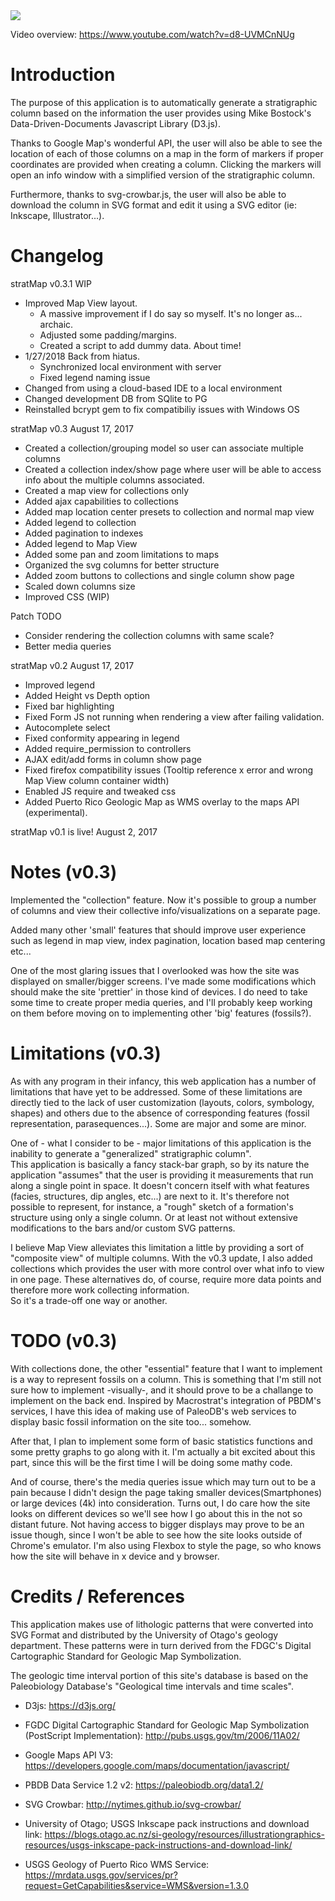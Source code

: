 
<img src=https://i.imgur.com/YjP4jA9.png>

Video overview: https://www.youtube.com/watch?v=d8-UVMCnNUg

# Introduction

The purpose of this application is to automatically generate a stratigraphic 
column based on the information the user provides using 
Mike Bostock's Data-Driven-Documents Javascript Library (D3.js).  


Thanks to Google Map's wonderful API, the user will also be able to see the 
location of each of those columns on a map in the form of markers if proper 
coordinates are provided when creating a column.  Clicking the markers will open 
an info window with a simplified version of the stratigraphic column.  


Furthermore, thanks to svg-crowbar.js, the user will also be able to download 
the column in SVG format and edit it using a SVG editor
(ie: Inkscape, Illustrator...).


# Changelog

stratMap v0.3.1 WIP
+ Improved Map View layout.
   * A massive improvement if I do say so myself. It's no longer as... archaic.
   * Adjusted some padding/margins.
   * Created a script to add dummy data.  About time!
+ 1/27/2018 
   Back from hiatus.
   * Synchronized local environment with server
   * Fixed legend naming issue
+ Changed from using a cloud-based IDE to a local environment
+ Changed development DB from SQlite to PG 
+ Reinstalled bcrypt gem to fix compatibiliy issues with Windows OS


stratMap v0.3 August 17, 2017
+ Created a collection/grouping model so user can associate multiple columns
+ Created a collection index/show page where user will be able to access 
  info about the multiple columns associated.
+ Created a map view for collections only
+ Added ajax capabilities to collections
+ Added map location center presets to collection and normal map view
+ Added legend to collection
+ Added pagination to indexes
+ Added legend to Map View
+ Added some pan and zoom limitations to maps
+ Organized the svg columns for better structure
+ Added zoom buttons to collections and single column show page
+ Scaled down columns size
+ Improved CSS (WIP)

Patch TODO 
+ Consider rendering the collection columns with same scale?
+ Better media queries


stratMap v0.2 August 17, 2017
+ Improved legend
+ Added Height vs Depth option
+ Fixed bar highlighting
+ Fixed Form JS not running when rendering a view after failing validation.
+ Autocomplete select
+ Fixed conformity appearing in legend
+ Added require_permission to controllers
+ AJAX edit/add forms in column show page
+ Fixed firefox compatibility issues (Tooltip reference x error and wrong Map View column container width)
+ Enabled JS require and tweaked css
+ Added Puerto Rico Geologic Map as WMS overlay to the maps API (experimental).


stratMap v0.1 is live! August 2, 2017


# Notes (v0.3)


Implemented the "collection" feature.  Now it's possible to group a number of columns
and view their collective info/visualizations on a separate page.  

Added many other 'small' features that should improve user experience such as
legend in map view, index pagination, location based map centering etc...

One of the most glaring issues that I overlooked was how the site was displayed
on smaller/bigger screens.  I've made some modifications which should make the
site 'prettier' in those kind of devices.  I do need to take some time to create
proper media queries, and I'll probably keep working on them before moving on
to implementing other 'big' features (fossils?).


# Limitations (v0.3)


As with any program in their infancy, this web application has a number of 
limitations that have yet to be addressed.  Some of these limitations are
directly tied to the lack of user customization (layouts, colors, symbology, shapes)
and others due to the absence of corresponding features (fossil representation, 
parasequences...).  Some are major and some are minor.


One of - what I consider to be - major limitations of this application 
is the inability to generate a "generalized" stratigraphic column".  
This application is basically a fancy stack-bar graph, so by its nature 
the application "assumes" that the user is providing it measurements 
that run along a single point in space.  It doesn't concern itself with what features
(facies, structures, dip angles, etc...) are next to it.  It's therefore not 
possible to represent, for instance, a "rough" sketch of a formation's structure using 
only a single column.  Or at least not without extensive modifications to the 
bars and/or custom SVG patterns.


I believe Map View alleviates this limitation a little by 
providing a sort of "composite view" of multiple columns.  With the v0.3 update, I
also added collections which provides the user with more control over what 
info to view in one page. These alternatives do, of course, require more data 
points and therefore more work collecting information.  
So it's a trade-off one way or another.


# TODO (v0.3)

With collections done, the other "essential" feature that I want to implement
is a way to represent fossils on a column.  This is something that I'm still
not sure how to implement -visually-, and it should prove to be a challange to
implement on the back end.  Inspired by Macrostrat's integration of
PBDM's services, I have this idea of making use of PaleoDB's web services to 
display basic fossil information on the site too... somehow.  

After that, I plan to implement some form of basic statistics functions and
some pretty graphs to go along with it.  I'm actually a bit excited about this
part, since this will be the first time I will be doing some mathy code.

And of course, there's the media queries issue which may turn out to be a pain
because I didn't design the page taking smaller devices(Smartphones) or large 
devices (4k) into consideration.  Turns out, I do care how the site looks on 
different devices so we'll see how I go about this in the not so distant future.
Not having access to bigger displays may prove to be an issue though, since I 
won't be able to see how the site looks outside of Chrome's emulator.  I'm also
using Flexbox to style the page, so who knows how the site will behave 
in x device and y browser.

# Credits / References


This application makes use of lithologic patterns that were converted into 
SVG Format and distributed by the University of Otago's geology department.  These patterns were
in turn derived from the FDGC's Digital Cartographic Standard for Geologic Map 
Symbolization.


The geologic time interval portion of this site's database is based on the 
Paleobiology Database's "Geological time intervals and time scales".


+ D3js:
https://d3js.org/


+ FGDC Digital Cartographic Standard for Geologic Map Symbolization (PostScript Implementation):
http://pubs.usgs.gov/tm/2006/11A02/


+ Google Maps API V3:
https://developers.google.com/maps/documentation/javascript/


+ PBDB Data Service 1.2 v2:
https://paleobiodb.org/data1.2/


+ SVG Crowbar:
http://nytimes.github.io/svg-crowbar/


+ University of Otago; USGS Inkscape pack instructions and download link:
https://blogs.otago.ac.nz/si-geology/resources/illustrationgraphics-resources/usgs-inkscape-pack-instructions-and-download-link/


+ USGS Geology of Puerto Rico WMS Service:
https://mrdata.usgs.gov/services/pr?request=GetCapabilities&service=WMS&version=1.3.0